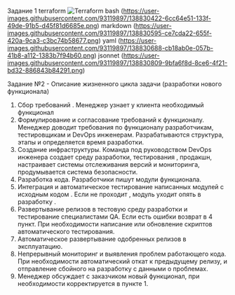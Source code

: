 Задание 1
terraform 
![Terraform](/dz01/1/01tа.png)
bash (https://user-images.githubusercontent.com/93119897/138830422-6cc64e51-133f-49de-91b5-d45f81d6685e.png)
markdown (https://user-images.githubusercontent.com/93119897/138830595-ce7cda22-655f-420a-9ca3-c3bc74b58677.png)
yaml (https://user-images.githubusercontent.com/93119897/138830688-cb18ab0e-057b-41b8-a112-1383b7f94b60.png)
jsonnet (https://user-images.githubusercontent.com/93119897/138830809-9bfa6f8d-8ce6-4f21-bd32-886843b84291.png)

Задание №2 - Описание жизненного цикла задачи (разработки нового функционала)

1. Сбор требований . Менеджер узнает у клиента необходимый функционал
2. Формулирование и согласование требований к функционалу. Менеджер доводит требования по функционалу разработчикам, тестировщикам и DevOps инженерам. Разрабатываются структура, этапы и определяется время разработки.
3.  Создание инфраструктуры. Команда под руководством  DevOps инженера создает среду разработки, тестирования , продакшн, настраивает системы отслеживания версий и мониторинга, продумывается система безопасности.
4. Разработка кода. Разработчики пишут модули функционала.
5.  Интеграция и автоматическое тестирование написанных модулей с исходным кодом  . Если не проходит , модуль уходит опять в разработку . 
6. Развертывание релизов в тестовую среду  разработки и тестирование  специалистами QA.   Если есть ошибки возврат в 4 пункт.  При необходимости написание или обновление скриптов автоматического тестирования. 
7.  Автоматическое развертывание одобренных релизов в эксплуатацию.
8. Непрерывный мониторинг и выявления проблем работающего кода.  При  необходимости автоматический  откат к предыдущему релизу, и отправление сбойного на разработку с данными о проблемах.
9. Менеджер  обсуждает с заказчиком новый функционал,  при необходимости корректируется в пункте 1.
